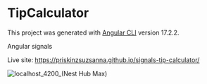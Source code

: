 # TipCalculator

This project was generated with [Angular CLI](https://github.com/angular/angular-cli) version 17.2.2.

Angular signals

Live site: https://priskinzsuzsanna.github.io/signals-tip-calculator/

![localhost_4200_(Nest Hub Max)](https://github.com/PriskinZsuzsanna/signals-tip-calculator/assets/121173949/40bf2eed-5176-4ab7-9e6c-539ab0e456d8)

